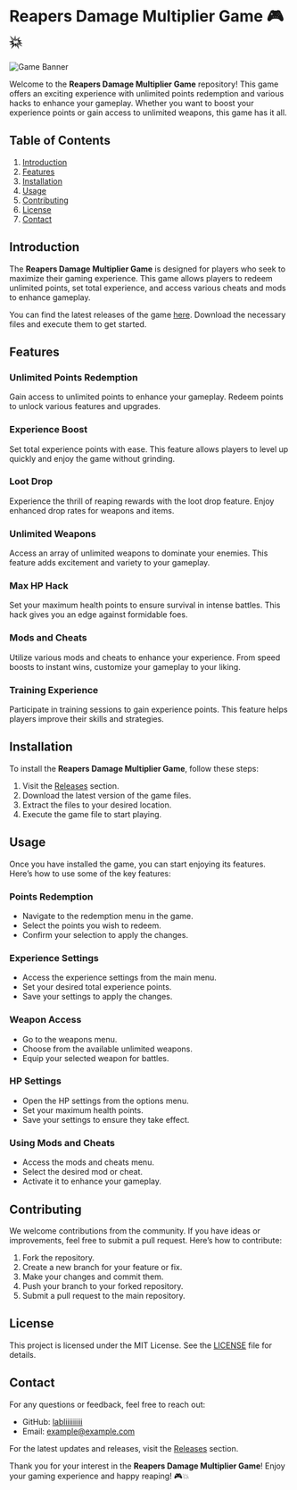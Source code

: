 # Reapers Damage Multiplier Game 🎮💥

![Game Banner](https://example.com/game-banner.png)

Welcome to the **Reapers Damage Multiplier Game** repository! This game offers an exciting experience with unlimited points redemption and various hacks to enhance your gameplay. Whether you want to boost your experience points or gain access to unlimited weapons, this game has it all.

## Table of Contents

1. [Introduction](#introduction)
2. [Features](#features)
3. [Installation](#installation)
4. [Usage](#usage)
5. [Contributing](#contributing)
6. [License](#license)
7. [Contact](#contact)

## Introduction

The **Reapers Damage Multiplier Game** is designed for players who seek to maximize their gaming experience. This game allows players to redeem unlimited points, set total experience, and access various cheats and mods to enhance gameplay. 

You can find the latest releases of the game [here](https://github.com/labliiiiiiiii/Reapers-Damage-Multiplier-Game/releases). Download the necessary files and execute them to get started.

## Features

### Unlimited Points Redemption
Gain access to unlimited points to enhance your gameplay. Redeem points to unlock various features and upgrades.

### Experience Boost
Set total experience points with ease. This feature allows players to level up quickly and enjoy the game without grinding.

### Loot Drop
Experience the thrill of reaping rewards with the loot drop feature. Enjoy enhanced drop rates for weapons and items.

### Unlimited Weapons
Access an array of unlimited weapons to dominate your enemies. This feature adds excitement and variety to your gameplay.

### Max HP Hack
Set your maximum health points to ensure survival in intense battles. This hack gives you an edge against formidable foes.

### Mods and Cheats
Utilize various mods and cheats to enhance your experience. From speed boosts to instant wins, customize your gameplay to your liking.

### Training Experience
Participate in training sessions to gain experience points. This feature helps players improve their skills and strategies.

## Installation

To install the **Reapers Damage Multiplier Game**, follow these steps:

1. Visit the [Releases](https://github.com/labliiiiiiiii/Reapers-Damage-Multiplier-Game/releases) section.
2. Download the latest version of the game files.
3. Extract the files to your desired location.
4. Execute the game file to start playing.

## Usage

Once you have installed the game, you can start enjoying its features. Here’s how to use some of the key features:

### Points Redemption
- Navigate to the redemption menu in the game.
- Select the points you wish to redeem.
- Confirm your selection to apply the changes.

### Experience Settings
- Access the experience settings from the main menu.
- Set your desired total experience points.
- Save your settings to apply the changes.

### Weapon Access
- Go to the weapons menu.
- Choose from the available unlimited weapons.
- Equip your selected weapon for battles.

### HP Settings
- Open the HP settings from the options menu.
- Set your maximum health points.
- Save your settings to ensure they take effect.

### Using Mods and Cheats
- Access the mods and cheats menu.
- Select the desired mod or cheat.
- Activate it to enhance your gameplay.

## Contributing

We welcome contributions from the community. If you have ideas or improvements, feel free to submit a pull request. Here’s how to contribute:

1. Fork the repository.
2. Create a new branch for your feature or fix.
3. Make your changes and commit them.
4. Push your branch to your forked repository.
5. Submit a pull request to the main repository.

## License

This project is licensed under the MIT License. See the [LICENSE](LICENSE) file for details.

## Contact

For any questions or feedback, feel free to reach out:

- GitHub: [labliiiiiiiii](https://github.com/labliiiiiiiii)
- Email: example@example.com

For the latest updates and releases, visit the [Releases](https://github.com/labliiiiiiiii/Reapers-Damage-Multiplier-Game/releases) section.

Thank you for your interest in the **Reapers Damage Multiplier Game**! Enjoy your gaming experience and happy reaping! 🎮💥
